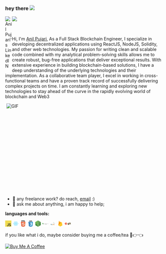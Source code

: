 ### hey there <img src="https://media.giphy.com/media/hvRJCLFzcasrR4ia7z/giphy.gif" width="25px">


<a href="https://www.linkedin.com/in/pujarianil/">
  <img align="left" alt="Anil Pujari's LinkedIN" width="22px" src="https://imgs.search.brave.com/GCx9vBWvld_E8MRVN1IovmyCDFLEujdcdswlrZkeSoE/rs:fit:860:0:0:0/g:ce/aHR0cHM6Ly91cGxv/YWQud2lraW1lZGlh/Lm9yZy93aWtpcGVk/aWEvY29tbW9ucy9m/L2Y4L0xpbmtlZElu/X2ljb25fY2lyY2xl/LnN2Zw" />
</a>


![](https://visitor-badge.glitch.me/badge?page_id=pujarianil4.pujarianil4)

<br />

Hi, I'm [Anil Pujari](https://pujarianil4.github.io/#/), As a Full Stack Blockchain Engineer, I specialize in developing decentralized applications using ReactJS, NodeJS, Solidity, and other web technologies. My passion for writing clean and scalable code combined with my analytical problem-solving skills allows me to create robust, bug-free applications that deliver exceptional results. With extensive experience in building blockchain-based solutions, I have a deep understanding of the underlying technologies and their implementation. As a collaborative team player, I excel in working in cross-functional teams and have a proven track record of successfully delivering complex projects on time. I am constantly learning and exploring new technologies to stay ahead of the curve in the rapidly evolving world of blockchain and Web3




  <img align="right" alt="GIF" src="https://cdn.dribbble.com/users/1025838/screenshots/6220885/devguy3.gif" width="500" height="300" />
  
- 💼 any freelance work? do reach, [email](mailto:pujarianil4@gmail.com) :)
- 💬 ask me about anything, i am happy to help;

**languages and tools:**  

<code><img height="20" src="https://raw.githubusercontent.com/github/explore/80688e429a7d4ef2fca1e82350fe8e3517d3494d/topics/javascript/javascript.png"></code>
<code><img height="20" src="https://raw.githubusercontent.com/github/explore/80688e429a7d4ef2fca1e82350fe8e3517d3494d/topics/react/react.png"></code>
<code><img height="20" src="https://raw.githubusercontent.com/github/explore/80688e429a7d4ef2fca1e82350fe8e3517d3494d/topics/html/html.png"></code>
<code><img height="20" src="https://raw.githubusercontent.com/github/explore/80688e429a7d4ef2fca1e82350fe8e3517d3494d/topics/css/css.png"></code>
<code><img height="20" src="https://raw.githubusercontent.com/github/explore/80688e429a7d4ef2fca1e82350fe8e3517d3494d/topics/nodejs/nodejs.png"></code>
<code><img height="20" src="https://raw.githubusercontent.com/github/explore/80688e429a7d4ef2fca1e82350fe8e3517d3494d/topics/mongodb/mongodb.png"></code>
<code><img height="20" src="https://raw.githubusercontent.com/github/explore/80688e429a7d4ef2fca1e82350fe8e3517d3494d/topics/mysql/mysql.png"></code>
<code><img height="20" src="https://raw.githubusercontent.com/github/explore/80688e429a7d4ef2fca1e82350fe8e3517d3494d/topics/firebase/firebase.png"></code>
<code><img height="20" src="https://raw.githubusercontent.com/github/explore/80688e429a7d4ef2fca1e82350fe8e3517d3494d/topics/git/git.png"></code>



if you like what i do, maybe consider buying me a coffee/tea 🥺👉👈

<a href="https://www.buymeacoffee.com/pujarianil4" target="_blank"><img src="https://cdn.buymeacoffee.com/buttons/v2/default-red.png" alt="Buy Me A Coffee" width="150" ></a>





